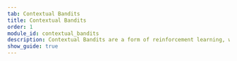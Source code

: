 ```yaml
---
tab: Contextual Bandits
title: Contextual Bandits
order: 1
module_id: contextual_bandits
description: Contextual Bandits are a form of reinforcement learning, where one observes the environment, then makes a decision that optimizes for an observed reward. The vast majority of production real world RL systems use Contextual Bandits because the number of samples needed to learn is very low compared to other forms of reinforcement learning.
show_guide: true
---
```

